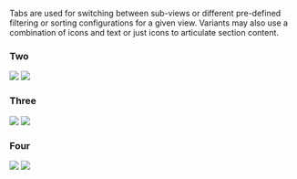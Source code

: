 Tabs are used for switching between sub-views or different pre-defined filtering or sorting configurations for a given view. Variants may also use a combination of icons and text or just icons to articulate section content.

<DisplayToggle onText="Dark" offText="Light" label="Theme Switcher">

### Two

<img className="off" src="https://static2.sharepointonline.com/files/fabric/fabric-website/images/controls/ios/updated/img_pivot_03_twosegments_light.png?text=LightMode" />
<img className="on" src="https://static2.sharepointonline.com/files/fabric/fabric-website/images/controls/ios/updated/img_pivot_03_twosegments_dark.png?text=DarkMode" />

### Three

<img className="off" src="https://static2.sharepointonline.com/files/fabric/fabric-website/images/controls/ios/updated/img_pivot_02_threesegments_light.png?text=LightMode" />
<img className="on" src="https://static2.sharepointonline.com/files/fabric/fabric-website/images/controls/ios/updated/img_pivot_02_threesegments_dark.png?text=DarkMode" />

### Four

<img className="off" src="https://static2.sharepointonline.com/files/fabric/fabric-website/images/controls/ios/updated/img_pivot_01_foursegments_light.png?text=LightMode" />
<img className="on" src="https://static2.sharepointonline.com/files/fabric/fabric-website/images/controls/ios/updated/img_pivot_01_foursegments_dark.png?text=DarkMode" />

</DisplayToggle>
